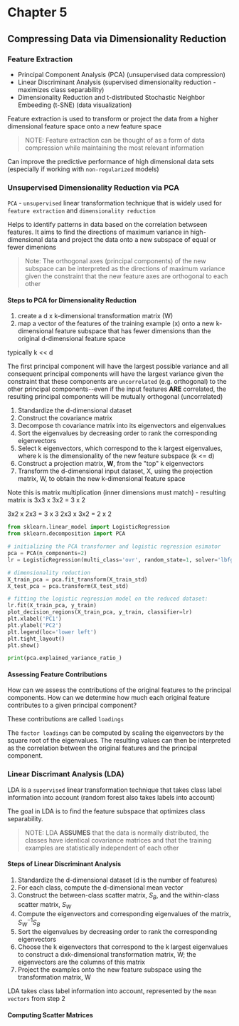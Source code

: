 # Chapter 5

## Compressing Data via Dimensionality Reduction

### Feature Extraction

- Principal Component Analysis (PCA) (unsupervised data compression)
- Linear Discriminant Analysis (supervised dimensionality reduction - maximizes class separability)
- Dimensionality Reduction and t-distributed Stochastic Neighbor Embeeding (t-SNE) (data visualization)

Feature extraction is used to transform or project the data from a higher dimensional feature space onto a new feature space

> NOTE: Feature extraction can be thought of as a form of data compression while maintaining the most relevant information

Can improve the predictive performance of high dimensional data sets (especially if working with `non-regularized` models)

### Unsupervised Dimensionality Reduction via PCA

`PCA` - `unsupervised` linear transformation technique that is widely used for `feature extraction` and `dimensionality reduction`

Helps to identify patterns in data based on the correlation betwseen features. It aims to find the directions of maximum variance in high-dimensional data and project the data onto a new subspace of equal or fewer dimenions

> Note: The orthogonal axes (principal components) of the new subspace can be interpreted as the directions of maximum variance given the constraint that the new feature axes are orthogonal to each other

#### Steps to PCA for Dimensionality Reduction

1. create a d x k-dimensional transformation matrix (W)
2. map a vector of the features of the training example (x) onto a new k-dimensional feature subspace that has fewer dimensions than the original d-dimensional feature space

typically k << d

The first principal component will have the largest possible variance and all consequent principal components will have the largest variance given the constraint that these components are `uncorrelated` (e.g. orthogonal) to the other principal components--even if the input features **ARE** correlated, the resulting principal components will be mutually orthogonal (uncorrelated)

1. Standardize the d-dimensional dataset
2. Construct the covariance matrix
3. Decompose th covariance matrix into its eigenvectors and eigenvalues
4. Sort the eigenvalues by decreasing order to rank the corresponding eigenvectors
5. Select k eigenvectors, which correspond to the k largest eigenvalues, where k is the dimensionality of the new feature subspace (k <= d)
6. Construct a projection matrix, **W**, from the "top" k eigenvectors
7. Transform the d-dimensional input dataset, X, using the projection matrix, W, to obtain the new k-dimensional feature space

Note this is matrix multiplication (inner dimensions must match) - resulting matrix is
3x3 x 3x2 = 3 x 2

3x2 x 2x3 = 3 x 3
2x3 x 3x2 = 2 x 2

```python
from sklearn.linear_model import LogisticRegression
from sklearn.decomposition import PCA

# initializing the PCA transformer and logistic regression esimator
pca = PCA(n_components=2)
lr = LogisticRegression(multi_class='ovr', random_state=1, solver='lbfgs')

# dimensionality reduction
X_train_pca = pca.fit_transform(X_train_std)
X_test_pca = pca.transform(X_test_std)

# fitting the logistic regression model on the reduced dataset:
lr.fit(X_train_pca, y_train)
plot_decision_regions(X_train_pca, y_train, classifier=lr)
plt.xlabel('PC1')
plt.ylabel('PC2')
plt.legend(loc='lower left')
plt.tight_layout()
plt.show()

print(pca.explained_variance_ratio_)

```

#### Assessing Feature Contributions

How can we assess the contributions of the original features to the principal components. How can we determine how much each original feature contributes to a given principal component?

These contributions are called `loadings`

The `factor loadings` can be computed by scaling the eigenvectors by the square root of the eigenvalues. The resulting values can then be interpreted as the correlation between the original features and the principal component.

### Linear Discrimant Analysis (LDA)

LDA is a `supervised` linear transformation technique that takes class label information into account (random forest also takes labels into account)

The goal in LDA is to find the feature subspace that optimizes class separability.

> NOTE: LDA **ASSUMES** that the data is normally distributed, the classes have identical covariance matrices and that the training examples are statistically independent of each other

#### Steps of Linear Discriminant Analysis

1. Standardize the d-dimensional dataset (d is the number of features)
2. For each class, compute the d-dimensional mean vector
3. Construct the between-class scatter matrix, $S_B$, and the within-class scatter matrix, $S_W$
4. Compute the eigenvectors and corresponding eigenvalues of the matrix, $S_W^{-1}S_B$
5. Sort the eigenvalues by decreasing order to rank the corresponding eigenvectors
6. Choose the k eigenvectors that correspond to the k largest eigenvalues to construct a dxk-dimensional transformation matrix, W; the eigenvectors are the columns of this matrix
7. Project the examples onto the new feature subspace using the transformation matrix, W

LDA takes class label information into account, represented by the `mean vectors` from step 2

#### Computing Scatter Matrices
